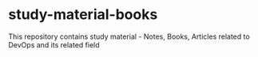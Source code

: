 # study-material-books

This repository contains study material - Notes, Books, Articles related to DevOps and its related field
